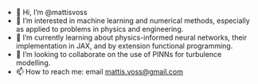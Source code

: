 - 👋 Hi, I’m @mattisvoss
- 👀 I’m interested in machine learning and numerical methods, especially as applied to problems in physics and engineering.
- 🌱 I’m currently learning about physics-informed neural networks, their implementation in JAX, and by extension functional programming.
- 💞️ I’m looking to collaborate on the use of PINNs for turbulence modelling.
- 📫 How to reach me: email mattis.voss@gmail.com

<!---
mattisvoss/mattisvoss is a ✨ special ✨ repository because its... `README.md` (this file) appears on your GitHub profile.
You can click the Preview link to take a look at your changes.
--->
